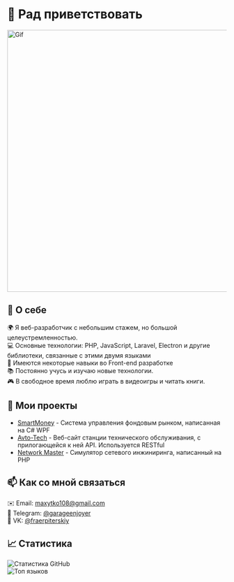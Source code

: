 <h1>👋 Рад приветствовать</h1>

<p>
    <img src="https://64.media.tumblr.com/2d0af9c90d1b1107313cc20bda01548a/tumblr_outwxnanpp1u79o2lo1_1280.gifv" alt="Gif" width="600"/>
</p>

<h2>🚀 О себе</h2>
<p>
    🌍 Я веб-разработчик с небольшим стажем, но большой целеустремленностью.<br>
    💻 Основные технологии: PHP, JavaScript, Laravel, Electron и другие библиотеки, связанные с этими двумя языками<br>
    🎨 Имеются некоторые навыки во Front-end разработке<br>
    📚 Постоянно учусь и изучаю новые технологии.<br>
    🎮 В свободное время люблю играть в видеоигры и читать книги.
</p>

<h2>🌟 Мои проекты</h2>
<ul>
    <li><a href="https://github.com/gaspacho2103/smartmoney">SmartMoney</a> - Система управления фондовым рынком, написанная на C# WPF</li>
    <li><a href="https://github.com/gaspacho2103/autotechnical">Avto-Tech</a> - Веб-сайт станции технического обслуживания, с прилогающейся к ней API. Используется RESTful</li>
    <li><a href="https://github.com/gaspacho2103/netmaster">Network Master</a> - Симулятор сетевого инжиниринга, написанный на PHP</li>
</ul>

<h2>📫 Как со мной связаться</h2>
<p>
    ✉️ Email: <a href="mailto:maxytko108@gmail.com">maxytko108@gmail.com</a><br>
    📱 Telegram: <a href="https://t.me/garageenjoyer">@garageenjoyer</a><br>
    🔗 VK: <a href="https://vk.com/fraerpiterskiy">@fraerpiterskiy</a>
</p>

<h2>📈 Статистика</h2>
<p>
    <img src="https://github-readme-stats.vercel.app/api?username=gaspacho2103&show_icons=true&theme=radical" alt="Статистика GitHub"/>
    <br>
    <img src="https://github-readme-stats.vercel.app/api/top-langs/?username=gaspacho2103&layout=compact&theme=radical" alt="Топ языков"/>
</p>
